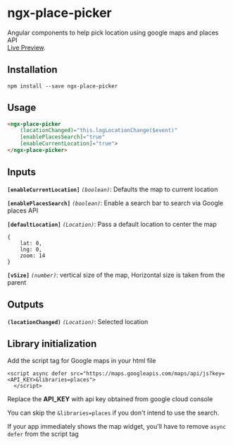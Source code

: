 # ngx-place-picker

Angular components to help pick location using google maps and places API
<br>
[Live Preview](https://itsteknas.github.io/ngx-place-picker/).

## Installation

`npm install --save ngx-place-picker`

## Usage

``` html
<ngx-place-picker 
    (locationChanged)="this.logLocationChange($event)" 
    [enablePlacesSearch]="true"
    [enableCurrentLocation]="true">
</ngx-place-picker>
```

## Inputs

**`[enableCurrentLocation]`** *`(boolean)`*: Defaults the map to current location

**`[enablePlacesSearch]`** *`(boolean)`*: Enable a search bar to search via Google places API

**`[defaultLocation]`** *`(Location)`*: Pass a default location to center the map

```
{
    lat: 0,
    lng: 0,
    zoom: 14
}
```

**`[vSize]`** *`(number)`*: vertical size of the map, Horizontal size is taken from the parent

## Outputs

**`(locationChanged)`** *`(Location)`*: Selected location

## Library initialization

Add the script tag for Google maps in your html file
```
<script async defer src="https://maps.googleapis.com/maps/api/js?key=<API_KEY>&libraries=places">
  </script>
```
Replace the **API_KEY** with api key obtained from google cloud console

You can skip the `&libraries=places` if you don't intend to use the search.

If your app immediately shows the map widget, you'll have to remove `async defer` from the script tag
